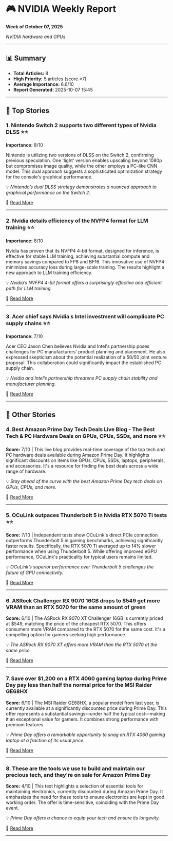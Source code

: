 # 🎮 NVIDIA Weekly Report
**Week of October 07, 2025**

*NVIDIA hardware and GPUs*

---

## 📊 Summary
- **Total Articles:** 8
- **High Priority:** 5 articles (score ≥7)
- **Average Importance:** 6.6/10
- **Report Generated:** 2025-10-07 15:45

---

## 🌟 Top Stories

### 1. Nintendo Switch 2 supports two different types of Nvidia DLSS ⭐⭐

**Importance:** 8/10

Nintendo is utilizing two versions of DLSS on the Switch 2, confirming previous speculation. One 'light' version enables upscaling beyond 1080p but compromises image quality, while the other employs a PC-like CNN model. This dual approach suggests a sophisticated optimization strategy for the console's graphical performance.

💡 *Nintendo’s dual DLSS strategy demonstrates a nuanced approach to graphical performance on the Switch 2.*

🔗 [Read More](https://www.tomshardware.com/video-games/nintendo/nintendo-switch-2-supports-two-different-types-of-nvidia-dlss-a-second-light-version-for-upscaling-beyond-1080p-along-with-the-standard-pc-like-cnn-model)

---

### 2. Nvidia details efficiency of the NVFP4 format for LLM training ⭐⭐

**Importance:** 8/10

Nvidia has proven that its NVFP4 4-bit format, designed for inference, is effective for stable LLM training, achieving substantial compute and memory savings compared to FP8 and BF16. This innovative use of NVFP4 minimizes accuracy loss during large-scale training. The results highlight a new approach to LLM training efficiency.

💡 *Nvidia’s NVFP4 4-bit format offers a surprisingly effective and efficient path for LLM training.*

🔗 [Read More](https://www.tomshardware.com/tech-industry/artificial-intelligence/nvidia-details-efficiency-of-the-nvfp4-format-for-llm-training-new-paper-reveals-how-nvfp4-offers-benefits-over-fp8-and-bf16)

---

### 3. Acer chief says Nvidia s Intel investment will complicate PC supply chains ⭐⭐

**Importance:** 7/10

Acer CEO Jason Chen believes Nvidia and Intel's partnership poses challenges for PC manufacturers' product planning and placement. He also expressed skepticism about the potential realization of a 50/50 joint venture proposal. This collaboration could significantly impact the established PC supply chain.

💡 *Nvidia and Intel’s partnership threatens PC supply chain stability and manufacturer planning.*

🔗 [Read More](https://www.tomshardware.com/tech-industry/acer-chief-says-nvidias-intel-investment-will-complicate-pc-supply-chains-says-lutnicks-50-50-proposal-could-take-50-years-to-realize)

---

## 📰 Other Stories

### 4. Best Amazon Prime Day Tech Deals Live Blog - The Best Tech & PC Hardware Deals on GPUs, CPUs, SSDs, and more ⭐⭐

**Score:** 7/10 | This live blog provides real-time coverage of the top tech and PC hardware deals available during Amazon Prime Day. It highlights significant discounts on items like GPUs, CPUs, SSDs, laptops, peripherals, and accessories.  It's a resource for finding the best deals across a wide range of hardware.

💡 *Stay ahead of the curve with the best Amazon Prime Day tech deals on GPUs, CPUs, and more.*

🔗 [Read More](https://www.tomshardware.com/news/live/best-amazon-prime-day-deals-live-the-best-tech-and-pc-hardware-deals-on-gpus-cpus-ssds-and-more)

---

### 5. OCuLink outpaces Thunderbolt 5 in Nvidia RTX 5070 Ti tests ⭐⭐

**Score:** 7/10 | Independent tests show OCuLink's direct PCIe connection outperforms Thunderbolt 5 in gaming benchmarks, achieving significantly faster results. Specifically, the RTX 5070 Ti averaged up to 14% slower performance when using Thunderbolt 5. While offering improved eGPU performance, OCuLink's practicality for typical users remains limited.

💡 *OCuLink’s superior performance over Thunderbolt 5 challenges the future of GPU connectivity.*

🔗 [Read More](https://www.tomshardware.com/pc-components/gpus/oculink-outpaces-thunderbolt-5-in-nvidia-rtx-5070-ti-tests-latter-up-to-14-percent-slower-on-average-in-gaming-benchmarks)

---

### 6. ASRock Challenger RX 9070 16GB drops to $549 get more VRAM than an RTX 5070 for the same amount of green 

**Score:** 6/10 | The ASRock RX 9070 XT Challenger 16GB is currently priced at $549, matching the price of the cheapest RTX 5070. This offers consumers more VRAM compared to the RTX 5070 for the same cost. It's a compelling option for gamers seeking high performance.

💡 *The ASRock RX 9070 XT offers more VRAM than the RTX 5070 at the same price.*

🔗 [Read More](https://www.tomshardware.com/pc-components/asrock-challenger-rx-9070-16gb-drops-to-usd549-get-more-vram-than-an-rtx-5070-for-the-same-amount-of-green)

---

### 7. Save over $1,200 on a RTX 4060 gaming laptop during Prime Day   pay less than half the normal price for the MSI Raider GE68HX 

**Score:** 6/10 | The MSI Raider GE68HX, a popular model from last year, is currently available at a significantly discounted price during Prime Day. This offer represents a substantial savings—under half the typical cost—making it an exceptional value for gamers. It combines strong performance with premium features.

💡 *Prime Day offers a remarkable opportunity to snag an RTX 4060 gaming laptop at a fraction of its usual price.*

🔗 [Read More](https://www.tomshardware.com/pc-components/save-over-usd1-200-on-a-rtx-4060-gaming-laptop-during-prime-day-pay-less-than-half-the-normal-price-for-the-msi-raider-ge68hx)

---

### 8. These are the tools we use to build and maintain our precious tech, and they're on sale for Amazon Prime Day 

**Score:** 4/10 | This text highlights a selection of essential tools for maintaining electronics, currently discounted during Amazon Prime Day.  It emphasizes the need for these tools to ensure electronics are kept in good working order.  The offer is time-sensitive, coinciding with the Prime Day event.

💡 *Prime Day offers a chance to equip your tech and ensure its longevity.*

🔗 [Read More](https://www.tomshardware.com/desktops/pc-building/best-pc-tools-amazon-prime-day-2025)

---

